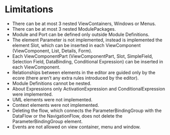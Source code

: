 Limitations
=========

- There can be at most 3 nested ViewContainers, Windows or Menus.
- There can be at most 3 nested ModulePackages.
- Module and Port can be defined only outside Module Definitions.
- The element Parameter is not implemented, instead is implemented the element Slot, which can be inserted in each ViewComponent (ViewComponent, List, Details, Form).
- Each ViewComponentPart (ViewComponentPart, Slot, SimpleField, Selection Field, DataBinding, Conditional Expression) can be inserted in each ViewComponent.
- Relationships between elements in the editor are guided only by the ecore (there
aren’t any extra rules introduced by the editor).
- Module Definitions cannot be nested.
- About Expressions only ActivationExpression and ConditionalExpression were implemented.
- UML elements were not implemented.
- Context elements were not implemented.
- Deleting the flow, which connects the ParameterBindingGroup with the DataFlow or the NavigationFlow, does not delete the ParameterBindingGroup element.
- Events are not allowed on view container, menu and window.
